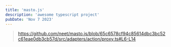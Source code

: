 ```yaml
---
title: 'masto.js'
description: 'awesome typescript project'
pubDate: 'Nov 7 2023'
---
```



> https://github.com/neet/masto.js/blob/65c6578cf94c85614dbc3bc52c61eae0db3cb57d/src/adapters/action/proxy.ts#L6-L14
